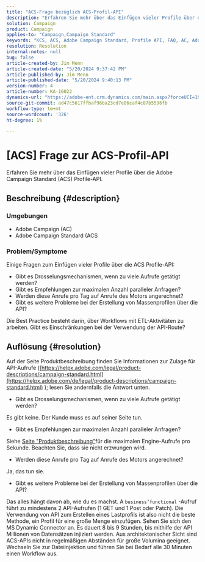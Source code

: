 ```yaml
---
title: "ACS-Frage bezüglich ACS-Profil-API"
description: "Erfahren Sie mehr über das Einfügen vieler Profile über die Adobe Campaign Standard (ACS) Profile-API."
solution: Campaign
product: Campaign
applies-to: "Campaign,Campaign Standard"
keywords: "KCS, ACS, Adobe Campaign Standard, Profile API, FAQ, AC, Adobe Campaign"
resolution: Resolution
internal-notes: null
bug: false
article-created-by: Jim Menn
article-created-date: "5/20/2024 9:37:42 PM"
article-published-by: Jim Menn
article-published-date: "5/20/2024 9:40:13 PM"
version-number: 4
article-number: KA-16022
dynamics-url: "https://adobe-ent.crm.dynamics.com/main.aspx?forceUCI=1&pagetype=entityrecord&etn=knowledgearticle&id=2887172d-f116-ef11-9f8a-6045bd006268"
source-git-commit: ad47c5617ffbaf96ba23cd7e86caf4c87b5596fb
workflow-type: tm+mt
source-wordcount: '326'
ht-degree: 1%

---
```


# [ACS] Frage zur ACS-Profil-API


Erfahren Sie mehr über das Einfügen vieler Profile über die Adobe Campaign Standard (ACS) Profile-API.

## Beschreibung {#description}


### <b>Umgebungen</b>

- Adobe Campaign (AC)
- Adobe Campaign Standard (ACS




### <b>Problem/Symptome</b>

Einige Fragen zum Einfügen vieler Profile über die ACS Profile-API:

- Gibt es Drosselungsmechanismen, wenn zu viele Aufrufe getätigt werden?
- Gibt es Empfehlungen zur maximalen Anzahl paralleler Anfragen?
- Werden diese Anrufe pro Tag auf Anrufe des Motors angerechnet?
- Gibt es weitere Probleme bei der Erstellung von Massenprofilen über die API?


Die Best Practice besteht darin, über Workflows mit ETL-Aktivitäten zu arbeiten. Gibt es Einschränkungen bei der Verwendung der API-Route?


## Auflösung {#resolution}


Auf der Seite Produktbeschreibung finden Sie Informationen zur Zulage für API-Aufrufe ([https://helpx.adobe.com/legal/product-descriptions/campaign-standard.html](https://helpx.adobe.com/de/legal/product-descriptions/campaign-standard.html) ); lesen Sie andernfalls die Antwort unten.



- Gibt es Drosselungsmechanismen, wenn zu viele Aufrufe getätigt werden?


Es gibt keine. Der Kunde muss es auf seiner Seite tun.

- Gibt es Empfehlungen zur maximalen Anzahl paralleler Anfragen?


Siehe [Seite &quot;Produktbeschreibung&quot;](https://helpx.adobe.com/legal/product-descriptions/campaign-standard.html#)für die maximalen Engine-Aufrufe pro Sekunde. Beachten Sie, dass sie nicht erzwungen wird.

- Werden diese Anrufe pro Tag auf Anrufe des Motors angerechnet?


Ja, das tun sie.

- Gibt es weitere Probleme bei der Erstellung von Massenprofilen über die API?


Das alles hängt davon ab, wie du es machst. A `business’functional` -Aufruf führt zu mindestens 2 API-Aufrufen (1 GET und 1 Post oder Patch). Die Verwendung von API zum Erstellen eines Lastprofils ist also nicht die beste Methode, ein Profil für eine große Menge einzufügen. Sehen Sie sich den MS Dynamic Connector an. Es dauert 8 bis 9 Stunden, bis mithilfe der API Millionen von Datensätzen injiziert werden. Aus architektonischer Sicht sind ACS-APIs nicht in regelmäßigen Abständen für große Volumina geeignet. Wechseln Sie zur Dateiinjektion und führen Sie bei Bedarf alle 30 Minuten einen Workflow aus.
